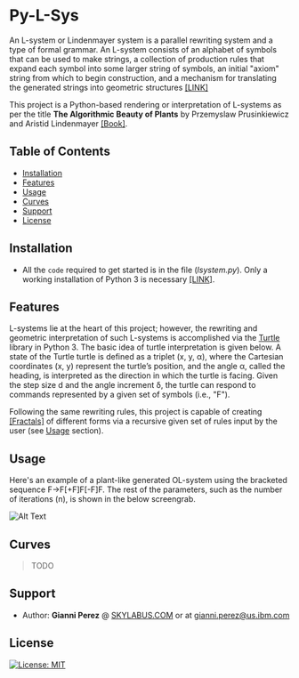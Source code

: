 <img src="http://www.sidefx.com/docs/houdini/nodes/images/lsystems/roll5.png" alt="">

# Py-L-Sys

An L-system or Lindenmayer system is a parallel rewriting system and a type of formal grammar. An L-system consists of an alphabet of symbols that can be used to make strings, a collection of production rules that expand each symbol into some larger string of symbols, an initial "axiom" string from which to begin construction, and a mechanism for translating the generated strings into geometric structures [[LINK]](https://en.wikipedia.org/wiki/L-system)

This project is a Python-based rendering or interpretation of L-systems as per the title **The Algorithmic Beauty
of Plants** by Przemyslaw Prusinkiewicz and Aristid Lindenmayer [[Book]](http://algorithmicbotany.org/papers/abop/abop.pdf).

## Table of Contents

- [Installation](#installation)
- [Features](#features)
- [Usage](#usage)
- [Curves](#curves)
- [Support](#support)
- [License](#license)

## Installation

- All the `code` required to get started is in the file (*lsystem.py*). Only a working installation of Python 3 is necessary [[LINK]](https://www.python.org/).

## Features

L-systems lie at the heart of this project; however, the rewriting and geometric interpretation of such L-systems is accomplished via the [Turtle](https://docs.python.org/3.3/library/turtle.html?highlight=turtle#module-turtle) library in Python 3. The basic idea of turtle interpretation is given below. A state of the Turtle turtle is defined as a triplet (x, y, α), where the Cartesian coordinates (x, y) represent the turtle’s position, and the angle α, called the heading, is interpreted as the direction in which the turtle is facing. Given the step size d and the angle increment δ, the turtle can respond to commands represented by a given set of symbols (i.e., "F").

Following the same rewriting rules, this project is capable of creating [[Fractals]](http://mathworld.wolfram.com/Fractal.html) of different forms via a recursive given set of rules input by the user (see [Usage](#usage) section).

## Usage

Here's an example of a plant-like generated OL-system using the bracketed sequence F->F[+F]F[-F]F. The rest of the parameters, such as the number of iterations (n), is shown in the below screengrab.

![Alt Text](https://media.giphy.com/media/443krfSzd7qRq6Q8pb/giphy.gif)

## Curves

> TODO

## Support

- Author: **Gianni Perez** @ [SKYLABUS.COM](https://www.skylabus.com) or at gianni.perez@us.ibm.com

## License

[![License: MIT](https://img.shields.io/badge/License-MIT-yellow.svg)](https://github.com/ambron60/l-system-drawing/blob/master/LICENSE.md)
